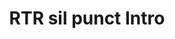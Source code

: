 ---
layout: entry
title: RTR sil punct Intro
organization: RTR
usagedate: 2016-
language: rt
fulltitle: RTR sil punct Intro
watermark: SRF 1
---